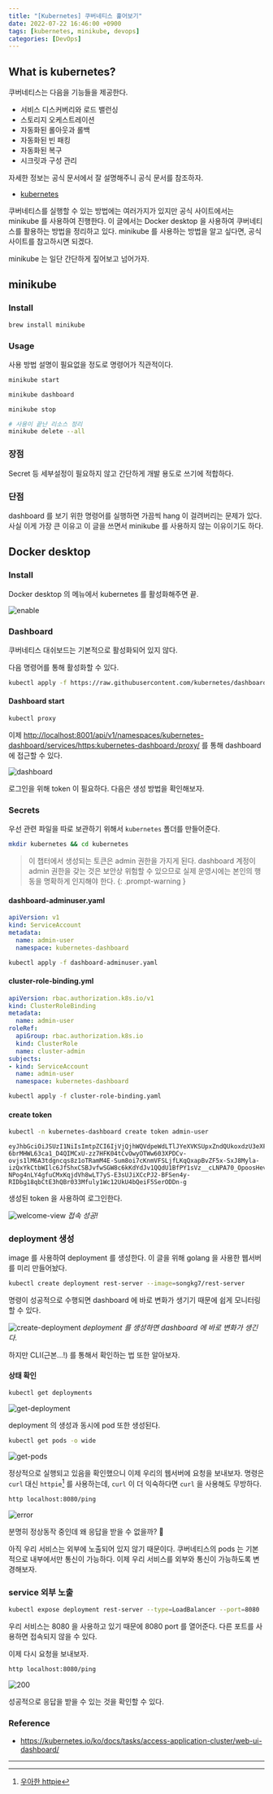 ```yaml
---
title: "[Kubernetes] 쿠버네티스 훑어보기"
date: 2022-07-22 16:46:00 +0900
tags: [kubernetes, minikube, devops]
categories: [DevOps]
---
```


## What is kubernetes?

쿠버네티스는 다음을 기능들을 제공한다.

- 서비스 디스커버리와 로드 밸런싱
- 스토리지 오케스트레이션
- 자동화된 롤아웃과 롤백
- 자동화된 빈 패킹
- 자동화된 복구
- 시크릿과 구성 관리

자세한 정보는 공식 문서에서 잘 설명해주니 공식 문서를 참조하자.

- [kubernetes](https://kubernetes.io/ko/docs/concepts/overview/what-is-kubernetes/)

쿠버네티스를 실행할 수 있는 방법에는 여러가지가 있지만 공식 사이트에서는 minikube 를 사용하여 진행한다.
이 글에서는 Docker desktop 을 사용하여 쿠버네티스를 활용하는 방법을 정리하고 있다.
minikube 를 사용하는 방법을 알고 싶다면, 공식 사이트를 참고하시면 되겠다.

minikube 는 일단 간단하게 짚어보고 넘어가자.

## minikube

### Install

```bash
brew install minikube
```

### Usage

사용 방법 설명이 필요없을 정도로 명령어가 직관적이다.

```bash
minikube start
```

```bash
minikube dashboard
```

```bash
minikube stop
```

```bash
# 사용이 끝난 리소스 정리
minikube delete --all
```

### 장점

Secret 등 세부설정이 필요하지 않고 간단하게 개발 용도로 쓰기에 적합하다.

### 단점

dashboard 를 보기 위한 명령어를 실행하면 가끔씩 hang 이 걸려버리는 문제가 있다.
사실 이게 가장 큰 이유고 이 글을 쓰면서 minikube 를 사용하지 않는 이유이기도 하다.

## Docker desktop

### Install

Docker desktop 의 메뉴에서 kubernetes 를 활성화해주면 끝.

![enable](/assets/img/kubernetes/enable-kube.png)

### Dashboard

쿠버네티스 대쉬보드는 기본적으로 활성화되어 있지 않다.

다음 명령어를 통해 활성화할 수 있다.

```bash
kubectl apply -f https://raw.githubusercontent.com/kubernetes/dashboard/v2.5.0/aio/deploy/recommended.yaml
```

#### Dashboard start

```bash
kubectl proxy
```

이제 <http://localhost:8001/api/v1/namespaces/kubernetes-dashboard/services/https:kubernetes-dashboard:/proxy/> 를 통해 dashboard 에 접근할 수 있다.

![dashboard](/assets/img/kubernetes/dashboard-login.png)

로그인을 위해 token 이 필요하다. 다음은 생성 방법을 확인해보자.

### Secrets

우선 관련 파일을 따로 보관하기 위해서 `kubernetes` 폴더를 만들어준다.

```bash
mkdir kubernetes && cd kubernetes
```

> 이 챕터에서 생성되는 토큰은 admin 권한을 가지게 된다. dashboard 계정이 admin 권한을 갖는 것은 보안상 위험할 수 있으므로 실제 운영시에는 본인의 행동을 명확하게 인지해야 한다.
{: .prompt-warning }

#### dashboard-adminuser.yaml

```yaml
apiVersion: v1
kind: ServiceAccount
metadata:
  name: admin-user
  namespace: kubernetes-dashboard
```

```bash
kubectl apply -f dashboard-adminuser.yaml
```

#### cluster-role-binding.yml

```yaml
apiVersion: rbac.authorization.k8s.io/v1
kind: ClusterRoleBinding
metadata:
  name: admin-user
roleRef:
  apiGroup: rbac.authorization.k8s.io
  kind: ClusterRole
  name: cluster-admin
subjects:
- kind: ServiceAccount
  name: admin-user
  namespace: kubernetes-dashboard
```

```bash
kubectl apply -f cluster-role-binding.yaml
```

#### create token

```bash
kubectl -n kubernetes-dashboard create token admin-user
```

```text
eyJhbGciOiJSUzI1NiIsImtpZCI6IjVjQjhWQVdpeWdLTlJYeXVKSUpxZndQUkoxdzU3eXFvM2dtMHJQZGY4TUkifQ.eyJhdWQiOlsiaHR0cHM6Ly9rdWJlcm5ldGVzLmRlZmF1bHQuc3ZjLmNsdXN0ZXIubG9jYWwiXSwiZXhwIjox7jU4NTA3NTY1LCJpYXQiOjE2NTg1MDM5NjUsImlzcyI6Imh0dHBzOi8va3ViZXJuZXRlcy5kZWZhdWx0LnN2Yy5jbHVzdGVyLmxvY2FsIiwia3ViZXJuZXRlcy5pbyI6eyJuYW4lc3BhY2UiOiJrdWJlcm5ldGVzLWRhc2hib2FyZCIsInNlcnZpY2VhY2NvdW55Ijp7Im5hbWUiOiJhZG1pbi11c2VyIiwidWlkIjoiZTRkODM5NjQtZWE2MC00ZWI0LTk1NDgtZjFjNWQ3YWM4ZGQ3In19LCJuYmYiOjE2NTg1MDM5NjUsInN1YiI6InN5c3RlbTpzZXJ2aWNlYWNjb3VudDprdWJlcm5ldGVzLWRhc2hib2FyZDphZG1pbi11c2VyIn1.RjoUaQnhTVKvzpAx_rToItI8HTZsr-6brMHWL63ca1_D4QIMCxU-zz7HFK04tCvOwyOTWw603XPDCv-ovjs1lM6A3tdgncqs8z1oTRamM4E-Sum8oi7cKnmVFSLjfLKqQxapBvZF5x-SxJ8Myla-izQxYkCtbWIlc6JfShxCSBJvfwSGW8c6kKdYdJv1QQdU1BfPY1sVz__cLNPA70_OpoosHevfVV86hsMvxCwVkNQHIpGlBX-NPog4nLY4gfuCMxKqjdVh8wLT7yS-E3sUJiXCcPJ2-BFSen4y-RIDbg18qbCtE3hQBr033Mfuly1Wc12UkU4bQeiF5SerODDn-g
```

생성된 token 을 사용하여 로그인한다.

![welcome-view](/assets/img/kubernetes/welcome.png)
_접속 성공!_

### deployment 생성

image 를 사용하여 deployment 를 생성한다. 이 글을 위해 golang 을 사용한 웹서버를 미리 만들어놨다.

```bash
kubectl create deployment rest-server --image=songkg7/rest-server
```

명령이 성공적으로 수행되면 dashboard 에 바로 변화가 생기기 때문에 쉽게 모니터링할 수 있다.

![create-deployment](/assets/img/kubernetes/create-deployment.png)
_deployment 를 생성하면 dashboard 에 바로 변화가 생긴다._

하지만 CLI(근본...!) 를 통해서 확인하는 법 또한 알아보자.

#### 상태 확인

```bash
kubectl get deployments
```

![get-deployment](/assets/img/kubernetes/get-deployment.png)

deployment 의 생성과 동시에 pod 또한 생성된다.

```bash
kubectl get pods -o wide
```

![get-pods](/assets/img/kubernetes/get-pods.png)

정상적으로 실행되고 있음을 확인했으니 이제 우리의 웹서버에 요청을 보내보자.
명령은 `curl` 대신 `httpie`[^footnote] 를 사용하는데, `curl` 이 더 익숙하다면 `curl` 을 사용해도 무방하다.

```bash
http localhost:8080/ping
```

![error](/assets/img/kubernetes/http-error.png)

분명히 정상동작 중인데 왜 응답을 받을 수 없을까? 🤔

아직 우리 서비스는 외부에 노출되어 있지 않기 때문이다. 쿠버네티스의 pods 는 기본적으로 내부에서만 통신이 가능하다. 이제 우리 서비스를 외부와 통신이 가능하도록 변경해보자.

### service 외부 노출

```bash
kubectl expose deployment rest-server --type=LoadBalancer --port=8080
```

우리 서비스는 8080 을 사용하고 있기 때문에 8080 port 를 열어준다. 다른 포트를 사용하면 접속되지 않을 수 있다.

이제 다시 요청을 보내보자.

```bash
http localhost:8080/ping
```

![200](/assets/img/kubernetes/rest-server-200.png)

성공적으로 응답을 받을 수 있는 것을 확인할 수 있다.

### Reference

- <https://kubernetes.io/ko/docs/tasks/access-application-cluster/web-ui-dashboard/>

---

[^footnote]: [우아한 httpie](https://songkg7.github.io/posts/httpie/)
